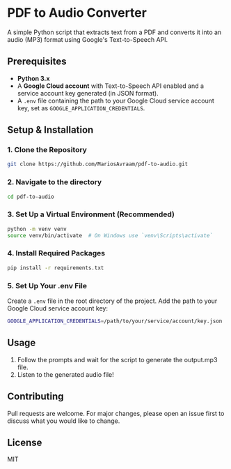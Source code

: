 # PDF to Audio Converter

A simple Python script that extracts text from a PDF and converts it into an audio (MP3) format using Google's Text-to-Speech API.

## Prerequisites

- **Python 3.x**
- A **Google Cloud account** with Text-to-Speech API enabled and a service account key generated (in JSON format).
- A `.env` file containing the path to your Google Cloud service account key, set as `GOOGLE_APPLICATION_CREDENTIALS`.

## Setup & Installation

### 1. Clone the Repository

```bash
git clone https://github.com/MariosAvraam/pdf-to-audio.git
```

### 2. Navigate to the directory
```bash
cd pdf-to-audio
```

### 3. Set Up a Virtual Environment (Recommended)
```bash
python -m venv venv
source venv/bin/activate  # On Windows use `venv\Scripts\activate`
```

### 4. Install Required Packages
```bash
pip install -r requirements.txt
```

### 5. Set Up Your .env File
Create a `.env` file in the root directory of the project. Add the path to your Google Cloud service account key:

```bash
GOOGLE_APPLICATION_CREDENTIALS=/path/to/your/service/account/key.json
```

## Usage

1. Follow the prompts and wait for the script to generate the output.mp3 file.
2. Listen to the generated audio file!

## Contributing
Pull requests are welcome. For major changes, please open an issue first to discuss what you would like to change.

## License
MIT